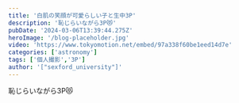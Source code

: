 ```yaml
---
title: '白肌の笑顔が可愛らしい子と生中3P'
description: '恥じらいながら3P😻'
pubDate: '2024-03-06T13:39:44.275Z'
heroImage: '/blog-placeholder.jpg'
video: 'https://www.tokyomotion.net/embed/97a338f60be1eed14d7e'
categories: ['astronomy']
tags: ['個人撮影','3P']
author: '["sexford_university"]'
---
```


恥じらいながら3P😻




